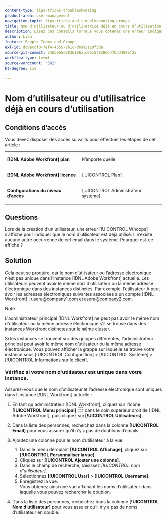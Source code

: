 ```yaml
---
content-type: tips-tricks-troubleshooting
product-area: user-management
navigation-topic: tips-tricks-and-troubleshooting-groups
title: Nom d’utilisateur ou d’utilisatrice déjà en cours d’utilisation
description: Lisez ces conseils lorsque vous obtenez une erreur indiquant que le nom d’utilisateur est déjà utilisé.
author: Lisa
feature: People Teams and Groups
exl-id: dc9accf0-7ef4-4555-9b1c-d69b2110f3da
source-git-commit: 24bb9b5c0836196a1c6e15f828eb47bbd489ef25
workflow-type: tm+mt
source-wordcount: '302'
ht-degree: 11%

---
```


# Nom d’utilisateur ou d’utilisatrice déjà en cours d’utilisation

## Conditions d’accès

Vous devez disposer des accès suivants pour effectuer les étapes de cet article :

<table style="table-layout:auto"> 
 <col> 
 <col> 
 <tbody> 
  <tr> 
   <td role="rowheader"><strong>[!DNL Adobe Workfront] plan</strong></td> 
   <td> <p>N’importe quelle</p> </td> 
  </tr> 
  <tr> 
   <td role="rowheader"><strong>[!DNL Adobe Workfront] licence</strong></td> 
   <td> <p>[!UICONTROL Plan]</p> </td> 
  </tr> 
  <tr> 
   <td role="rowheader"><strong>Configurations du niveau d’accès</strong></td> 
   <td> <p>[!UICONTROL Administrateur système]</p> </td> 
  </tr> 
 </tbody> 
</table>

## Questions

Lors de la création d’un utilisateur, une erreur [!UICONTROL Whoops] s’affiche pour indiquer que le nom d’utilisateur est déjà utilisé. Il n’existe aucune autre occurrence de cet email dans le système. Pourquoi est-ce affiché ?

## Solution

Cela peut se produire, car le nom d’utilisateur ou l’adresse électronique n’est pas unique dans l’instance [!DNL Adobe Workfront] actuelle. Les utilisateurs peuvent avoir le même nom d’utilisateur ou la même adresse électronique dans des instances distinctes. Par exemple, l’utilisateur A peut avoir les adresses électroniques suivantes associées à un compte [!DNL Workfront] : usera@company1.com et usera@company2.com.

>[!NOTE]
>
>L&#39;administrateur principal [!DNL Workfront] ne peut pas avoir le même nom d&#39;utilisateur ou la même adresse électronique s&#39;il se trouve dans des instances Workfront distinctes sur le même cluster.
>
>Si les instances se trouvent sur des grappes différentes, l’administrateur principal peut avoir le même nom d’utilisateur ou la même adresse électronique. Vous pouvez afficher la grappe sur laquelle se trouve votre instance sous [!UICONTROL Configuration] > [!UICONTROL Système] > [!UICONTROL Informations sur le client].

### Vérifiez si votre nom d’utilisateur est unique dans votre instance.

Assurez-vous que le nom d’utilisateur et l’adresse électronique sont uniques dans l’instance [!DNL Workfront] actuelle :

1. En tant qu&#39;administrateur [!DNL Workfront], cliquez sur l&#39;icône **[!UICONTROL Menu principal]** ![](assets/main-menu-icon.png) dans le coin supérieur droit de [!DNL Adobe Workfront], puis cliquez sur **[!UICONTROL Utilisateurs]**.
1. Dans la liste des personnes, recherchez dans la colonne **[!UICONTROL Email]** pour vous assurer qu’il n’y a pas de doublons d’emails.
1. Ajoutez une colonne pour le nom d’utilisateur à la vue.

   1. Dans le menu déroulant **[!UICONTROL Affichage]**, cliquez sur **[!UICONTROL Personnaliser la vue]**.
   1. Cliquez sur **[!UICONTROL Ajouter une colonne]**.
   1. Dans le champ de recherche, saisissez *[!UICONTROL nom d’utilisateur]*.
   1. Sélectionnez **[!UICONTROL User]** > **[!UICONTROL Username]**.
   1. Enregistrez la vue.\
      Vous obtenez ainsi une vue affichant les noms d’utilisateur dans laquelle vous pouvez rechercher le doublon.

1. Dans la liste des personnes, recherchez dans la colonne **[!UICONTROL Nom d’utilisateur]** pour vous assurer qu’il n’y a pas de noms d’utilisateur en double.
